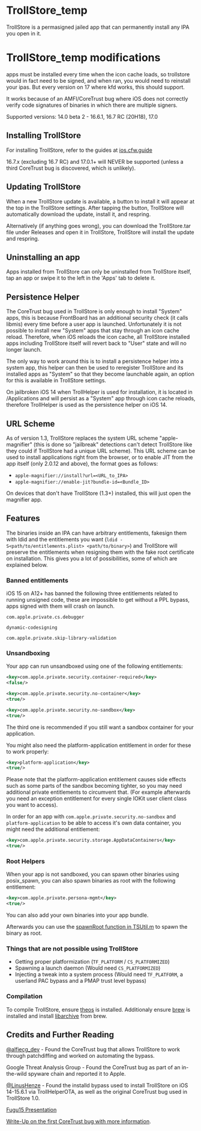 # TrollStore_temp

TrollStore is a permasigned jailed app that can permanently install any IPA you open in it.
# TrollStore_temp modifications
apps must be installed every time when the icon cache loads, so trollstore would in fact need to be signed, and when ran, you would need to reinstall your ipas. But every version on 17 where kfd works, this should support.

It works because of an AMFI/CoreTrust bug where iOS does not correctly verify code signatures of binaries in which there are multiple signers.

Supported versions: 14.0 beta 2 - 16.6.1, 16.7 RC (20H18), 17.0

## Installing TrollStore

For installing TrollStore, refer to the guides at [ios.cfw.guide](https://ios.cfw.guide/installing-trollstore)

16.7.x (excluding 16.7 RC) and 17.0.1+ will NEVER be supported (unless a third CoreTrust bug is discovered, which is unlikely).

## Updating TrollStore

When a new TrollStore update is available, a button to install it will appear at the top in the TrollStore settings. After tapping the button, TrollStore will automatically download the update, install it, and respring.

Alternatively (if anything goes wrong), you can download the TrollStore.tar file under Releases and open it in TrollStore, TrollStore will install the update and respring.

## Uninstalling an app

Apps installed from TrollStore can only be uninstalled from TrollStore itself, tap an app or swipe it to the left in the 'Apps' tab to delete it.

## Persistence Helper

The CoreTrust bug used in TrollStore is only enough to install "System" apps, this is because FrontBoard has an additional security check (it calls libmis) every time before a user app is launched. Unfortunately it is not possible to install new "System" apps that stay through an icon cache reload. Therefore, when iOS reloads the icon cache, all TrollStore installed apps including TrollStore itself will revert back to "User" state and will no longer launch.

The only way to work around this is to install a persistence helper into a system app, this helper can then be used to reregister TrollStore and its installed apps as "System" so that they become launchable again, an option for this is available in TrollStore settings.

On jailbroken iOS 14 when TrollHelper is used for installation, it is located in /Applications and will persist as a "System" app through icon cache reloads, therefore TrollHelper is used as the persistence helper on iOS 14.

## URL Scheme

As of version 1.3, TrollStore replaces the system URL scheme "apple-magnifier" (this is done so "jailbreak" detections can't detect TrollStore like they could if TrollStore had a unique URL scheme). This URL scheme can be used to install applications right from the browser, or to enable JIT from the app itself (only 2.0.12 and above), the format goes as follows:

- `apple-magnifier://install?url=<URL_to_IPA>`
- `apple-magnifier://enable-jit?bundle-id=<Bundle_ID>`

On devices that don't have TrollStore (1.3+) installed, this will just open the magnifier app.

## Features

The binaries inside an IPA can have arbitrary entitlements, fakesign them with ldid and the entitlements you want (`ldid -S<path/to/entitlements.plist> <path/to/binary>`) and TrollStore will preserve the entitlements when resigning them with the fake root certificate on installation. This gives you a lot of possibilities, some of which are explained below.

### Banned entitlements

iOS 15 on A12+ has banned the following three entitlements related to running unsigned code, these are impossible to get without a PPL bypass, apps signed with them will crash on launch.

`com.apple.private.cs.debugger`

`dynamic-codesigning`

`com.apple.private.skip-library-validation`

### Unsandboxing

Your app can run unsandboxed using one of the following entitlements:

```xml
<key>com.apple.private.security.container-required</key>
<false/>
```

```xml
<key>com.apple.private.security.no-container</key>
<true/>
```

```xml
<key>com.apple.private.security.no-sandbox</key>
<true/>
```

The third one is recommended if you still want a sandbox container for your application.

You might also need the platform-application entitlement in order for these to work properly:

```xml
<key>platform-application</key>
<true/>
```

Please note that the platform-application entitlement causes side effects such as some parts of the sandbox becoming tighter, so you may need additional private entitlements to circumvent that. (For example afterwards you need an exception entitlement for every single IOKit user client class you want to access).

In order for an app with `com.apple.private.security.no-sandbox` and `platform-application` to be able to access it's own data container, you might need the additional entitlement:

```xml
<key>com.apple.private.security.storage.AppDataContainers</key>
<true/>
```

### Root Helpers

When your app is not sandboxed, you can spawn other binaries using posix_spawn, you can also spawn binaries as root with the following entitlement:

```xml
<key>com.apple.private.persona-mgmt</key>
<true/>
```

You can also add your own binaries into your app bundle.

Afterwards you can use the [spawnRoot function in TSUtil.m](./Shared/TSUtil.m#L79) to spawn the binary as root.

### Things that are not possible using TrollStore

- Getting proper platformization (`TF_PLATFORM` / `CS_PLATFORMIZED`)
- Spawning a launch daemon (Would need `CS_PLATFORMIZED`)
- Injecting a tweak into a system process (Would need `TF_PLATFORM`, a userland PAC bypass and a PMAP trust level bypass)

### Compilation

To compile TrollStore, ensure [theos](https://theos.dev/docs/installation) is installed. Additionaly ensure [brew](https://brew.sh/) is installed and install [libarchive](https://formulae.brew.sh/formula/libarchive) from brew.

## Credits and Further Reading

[@alfiecg_dev](https://twitter.com/alfiecg_dev/) - Found the CoreTrust bug that allows TrollStore to work through patchdiffing and worked on automating the bypass.

Google Threat Analysis Group - Found the CoreTrust bug as part of an in-the-wild spyware chain and reported it to Apple.

[@LinusHenze](https://twitter.com/LinusHenze) - Found the installd bypass used to install TrollStore on iOS 14-15.6.1 via TrollHelperOTA, as well as the original CoreTrust bug used in TrollStore 1.0.

[Fugu15 Presentation](https://youtu.be/rPTifU1lG7Q)

[Write-Up on the first CoreTrust bug with more information](https://worthdoingbadly.com/coretrust/).
